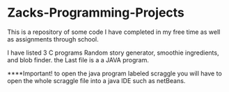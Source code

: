 # Zacks-Programming-Projects
This is a repository of some code I have completed in my free time as well as assignments through school.

I have listed 3 C programs Random story generator, smoothie ingredients, and blob finder.
the Last file is a a JAVA program.

****Important! to open the java program labeled scraggle you will have to open the whole scraggle file into a java IDE such as netBeans.
